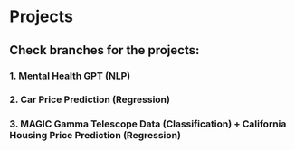 # Projects
## Check branches for the projects:
### 1. Mental Health GPT (NLP)
### 2. Car Price Prediction (Regression)
### 3. MAGIC Gamma Telescope Data (Classification) + California Housing Price Prediction (Regression)
